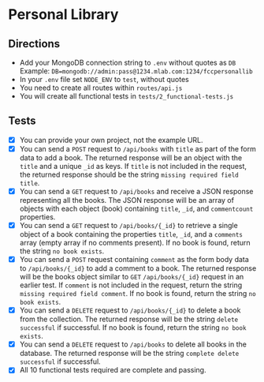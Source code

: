 # Personal Library

## Directions

- Add your MongoDB connection string to `.env` without quotes as `DB` Example: `DB=mongodb://admin:pass@1234.mlab.com:1234/fccpersonallib`
- In your `.env` file set `NODE_ENV` to `test`, without quotes
- You need to create all routes within `routes/api.js`
- You will create all functional tests in `tests/2_functional-tests.js`

## Tests

- [x] You can provide your own project, not the example URL.
- [x] You can send a `POST` request to `/api/books` with `title` as part of the form data to add a book. The returned response will be an object with the `title` and a unique `_id` as keys. If `title` is not included in the request, the returned response should be the string `missing required field title`.
- [x] You can send a `GET` request to `/api/books` and receive a JSON response representing all the books. The JSON response will be an array of objects with each object (book) containing `title`, `_id`, and `commentcount` properties.
- [x] You can send a `GET` request to `/api/books/{_id}` to retrieve a single object of a book containing the properties `title`, `_id`, and a `comments` array (empty array if no comments present). If no book is found, return the string `no book exists`.
- [x] You can send a `POST` request containing `comment` as the form body data to `/api/books/{_id}` to add a comment to a book. The returned response will be the books object similar to `GET` `/api/books/{_id}` request in an earlier test. If `comment` is not included in the request, return the string `missing required field comment`. If no book is found, return the string `no book exists`.
- [x] You can send a `DELETE` request to `/api/books/{_id}` to delete a book from the collection. The returned response will be the string `delete successful` if successful. If no book is found, return the string `no book exists`.
- [x] You can send a `DELETE` request to `/api/books` to delete all books in the database. The returned response will be the string `complete delete successful` if successful.
- [x] All 10 functional tests required are complete and passing.
